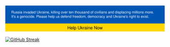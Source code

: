 [![SWUbanner](https://raw.githubusercontent.com/vshymanskyy/StandWithUkraine/main/banner2-no-action.svg)](https://stand-with-ukraine.pp.ua/)


[![GitHub Streak](https://streak-stats.demolab.com?user=sigmanor&theme=dark&border_radius=0.1&short_numbers=true&date_format=j%20M%5B%20Y%5D&card_width=1010)](https://git.io/streak-stats)
